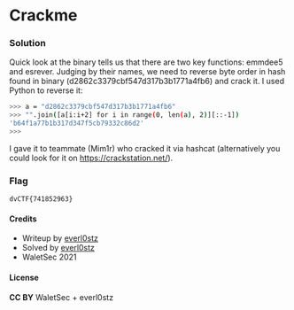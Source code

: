 # Crackme

### Solution

Quick look at the binary tells us that there are two key functions: emmdee5 and esrever. Judging by their names, we need to reverse byte order in hash found in binary (d2862c3379cbf547d317b3b1771a4fb6) and crack it.
I used Python to reverse it:

```bash
>>> a = "d2862c3379cbf547d317b3b1771a4fb6"
>>> "".join([a[i:i+2] for i in range(0, len(a), 2)][::-1])
'b64f1a77b1b317d347f5cb79332c86d2'
>>>
```
I gave it to teammate (Mim1r) who cracked it via hashcat (alternatively you could look for it on https://crackstation.net/).

### Flag

`dvCTF{741852963}`

#### Credits

- Writeup by [everl0stz](https://ctftime.org/user/85858)
- Solved by [everl0stz](https://ctftime.org/user/85858)
- WaletSec 2021

#### License

**CC BY** WaletSec + everl0stz
